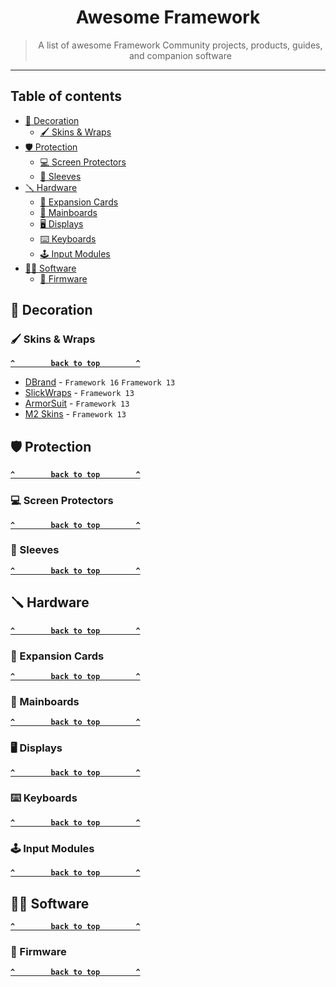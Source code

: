 <p align="center">
  <h1 align="center">Awesome Framework</h1>
</p>

<blockquote align="center">A list of awesome Framework Community projects, products, guides, and companion software</blockquote>

--------------------

## Table of contents

- [🎨 Decoration]()
  - [🖌️ Skins & Wraps](#-skins--wraps)
- [🛡️ Protection]()
  - [💻 Screen Protectors]()
  - [👝 Sleeves]()
- [🪛 Hardware]()
  - [🔧 Expansion Cards]()
  - [🧠 Mainboards]()
  - [🖥️ Displays]()
  - [⌨️ Keyboards]()
  - [🕹️ Input Modules]()
- [🧑‍💻 Software]()
  - [🐇 Firmware]()

## 🎨 Decoration

### 🖌️ Skins & Wraps

**[`^        back to top        ^`](#table-of-contents)**

- [DBrand](https://dbrand.com/shop/devices/framework-skins) - `Framework 16` `Framework 13`
- [SlickWraps](https://www.slickwraps.com/collections/framework-laptop-13-skins) - `Framework 13`
- [ArmorSuit](https://www.armorsuit.com/products/armorsuit-militaryshield-vinyl-skin-wrap-film-for-framework-laptop-2023) - `Framework 13`
- [M2 Skins](https://m2skins.com/products/framework-13-2021-skins) - `Framework 13`

## 🛡️ Protection

**[`^        back to top        ^`](#table-of-contents)**

### 💻 Screen Protectors

**[`^        back to top        ^`](#table-of-contents)**

### 👝 Sleeves

**[`^        back to top        ^`](#table-of-contents)**

## 🪛 Hardware

**[`^        back to top        ^`](#table-of-contents)**

### 🔧 Expansion Cards

**[`^        back to top        ^`](#table-of-contents)**

### 🧠 Mainboards

**[`^        back to top        ^`](#table-of-contents)**

### 🖥️ Displays

**[`^        back to top        ^`](#table-of-contents)**

### ⌨️ Keyboards

**[`^        back to top        ^`](#table-of-contents)**

### 🕹️ Input Modules

**[`^        back to top        ^`](#table-of-contents)**

## 🧑‍💻 Software

**[`^        back to top        ^`](#table-of-contents)**

### 🐇 Firmware

**[`^        back to top        ^`](#table-of-contents)**
